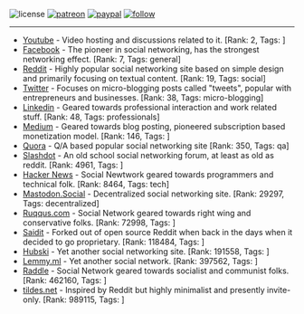 ![license](https://img.shields.io/github/license/prahladyeri/siterank-stats.svg)
[![patreon](https://img.shields.io/badge/Patreon-brown.svg?logo=patreon)](https://www.patreon.com/prahladyeri)
[![paypal](https://img.shields.io/badge/PayPal-blue.svg?logo=paypal)](https://www.paypal.com/cgi-bin/webscr?cmd=_s-xclick&hosted_button_id=JM8FUXNFUK6EU)
[![follow](https://img.shields.io/twitter/follow/prahladyeri.svg?style=social)](https://twitter.com/prahladyeri)

---
- [Youtube](https://www.youtube.com/) - Video hosting and discussions related to it. [Rank: 2, Tags: ]
- [Facebook](https://www.facebook.com/) - The pioneer in social networking, has the strongest networking effect. [Rank: 7, Tags: general]
- [Reddit](https://www.reddit.com) - Highly popular social networking site based on simple design and primarily focusing on textual content. [Rank: 19, Tags: social]
- [Twitter](https://twitter.com/) - Focuses on micro-blogging posts called "tweets", popular with entrepreneurs and businesses. [Rank: 38, Tags: micro-blogging]
- [Linkedin](https://www.linkedin.com/) - Geared towards professional interaction and work related stuff. [Rank: 48, Tags: professionals]
- [Medium](https://medium.com/) - Geared towards blog posting, pioneered subscription based monetization model. [Rank: 146, Tags: ]
- [Quora](https://www.quora.com/) - Q/A based popular social networking site [Rank: 350, Tags: qa]
- [Slashdot](https://slashdot.org/) - An old school social networking forum, at least as old as reddit. [Rank: 4961, Tags: ]
- [Hacker News](https://news.ycombinator.com) - Social Newtwork geared towards programmers and technical folk. [Rank: 8464, Tags: tech]
- [Mastodon.Social](https://mastodon.social/) - Decentralized social networking site. [Rank: 29297, Tags: decentralized]
- [Ruqqus.com](https://ruqqus.com/) - Social Network geared towards right wing and conservative folks. [Rank: 72998, Tags: ]
- [Saidit](https://saidit.net/) - Forked out of open source Reddit when back in the days when it decided to go proprietary. [Rank: 118484, Tags: ]
- [Hubski](https://hubski.com/) - Yet another social networking site. [Rank: 191558, Tags: ]
- [Lemmy.ml](https://lemmy.ml/) - Yet another social network. [Rank: 397562, Tags: ]
- [Raddle](https://raddle.me/) - Social Network geared towards socialist and communist folks. [Rank: 462160, Tags: ]
- [tildes.net](https://tildes.net/) - Inspired by Reddit but highly minimalist and presently invite-only. [Rank: 989115, Tags: ]

